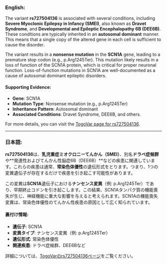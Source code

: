 ### English:
The variant **rs727504136** is associated with several conditions, including **Severe Myoclonic Epilepsy in Infancy (SMEI)**, also known as **Dravet Syndrome**, and **Developmental and Epileptic Encephalopathy 6B (DEE6B)**. These conditions are typically inherited in an **autosomal dominant** manner. This means that a single copy of the altered gene in each cell is sufficient to cause the disorder. 

The variant results in a **nonsense mutation** in the **SCN1A** gene, leading to a premature stop codon (e.g., p.Arg1245Ter). This mutation likely results in a loss of function of the SCN1A protein, which is critical for proper neuronal function. Loss-of-function mutations in SCN1A are well-documented as a cause of autosomal dominant epileptic disorders.

#### Supporting Evidence:
- **Gene**: SCN1A
- **Mutation Type**: Nonsense mutation (e.g., p.Arg1245Ter)
- **Inheritance Pattern**: Autosomal dominant
- **Associated Conditions**: Dravet Syndrome, DEE6B, and others.

For more details, you can visit the [TogoVar page for rs727504136](https://togovar.org/variant/rs727504136).

---

### 日本語:
**rs727504136**は、**乳児重症ミオクロニーてんかん（SMEI）**、別名**ドラベ症候群**や**発達性およびてんかん性脳症6B（DEE6B）**などの疾患に関連しています。これらの疾患は通常、**常染色体優性**の遺伝形式をとります。つまり、1つの変異遺伝子が存在するだけで疾患を引き起こす可能性があります。

この変異は**SCN1A**遺伝子における**ナンセンス変異**（例: p.Arg1245Ter）であり、早期終止コドンを引き起こします。この結果、SCN1Aタンパク質の機能喪失が生じ、神経機能に重大な影響を与えると考えられます。SCN1Aの機能喪失変異は、常染色体優性のてんかん性疾患の原因として広く知られています。

#### 裏付け情報:
- **遺伝子**: SCN1A
- **変異タイプ**: ナンセンス変異（例: p.Arg1245Ter）
- **遺伝形式**: 常染色体優性
- **関連疾患**: ドラベ症候群、DEE6Bなど

詳細については、[TogoVarのrs727504136ページ](https://togovar.org/variant/rs727504136)をご覧ください。